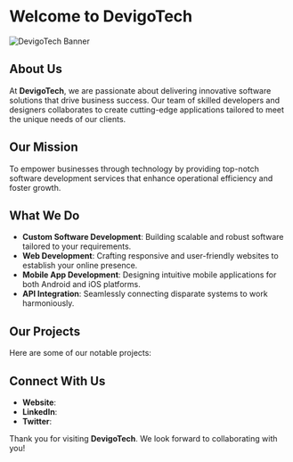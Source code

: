 # Welcome to DevigoTech

![DevigoTech Banner](https://your-image-link.com/banner.png)

## About Us

At **DevigoTech**, we are passionate about delivering innovative software solutions that drive business success. Our team of skilled developers and designers collaborates to create cutting-edge applications tailored to meet the unique needs of our clients.

## Our Mission

To empower businesses through technology by providing top-notch software development services that enhance operational efficiency and foster growth.

## What We Do

- **Custom Software Development**: Building scalable and robust software tailored to your requirements.
- **Web Development**: Crafting responsive and user-friendly websites to establish your online presence.
- **Mobile App Development**: Designing intuitive mobile applications for both Android and iOS platforms.
- **API Integration**: Seamlessly connecting disparate systems to work harmoniously.

## Our Projects

Here are some of our notable projects:


## Connect With Us

- **Website**: 
- **LinkedIn**: 
- **Twitter**: 

Thank you for visiting **DevigoTech**. We look forward to collaborating with you!
